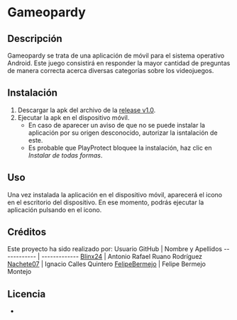 # Gameopardy

## Descripción
Gameopardy se trata de una aplicación de móvil para el sistema operativo Android. Este juego consistirá en responder la mayor cantidad de preguntas de manera correcta acerca diversas categorías sobre los videojuegos.

## Instalación 
1. Descargar la apk del archivo de la [release v1.0](https://github.com/VRSDevs/Gameopardy/releases/tag/v1.0).
2. Ejecutar la apk en el dispositivo móvil.
   * En caso de aparecer un aviso de que no se puede instalar la aplicación por su origen desconocido, autorizar la isntalación de este.
   * Es probable que PlayProtect bloquee la instalación, haz clic en _Instalar de todas formas_.

## Uso
Una vez instalada la aplicación en el dispositivo móvil, aparecerá el icono en el escritorio del dispositivo. En ese momento, podrás ejecutar la aplicación pulsando en el icono.

## Créditos
Este proyecto ha sido realizado por:
Usuario GitHub | Nombre y Apellidos 
------------ | -------------
[Blinx24](https://github.com/Blinx24) | Antonio Rafael Ruano Rodríguez
[Nachete07](https://github.com/Nachete07) | Ignacio Calles Quintero
[FelipeBermejo](https://github.com/FelipeBermejo) | Felipe Bermejo Montejo

## Licencia
-
